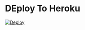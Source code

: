 # DEploy To Heroku
[![Deploy](https://www.herokucdn.com/deploy/button.svg)](https://heroku.com/deploy?template=https://github.com/reymichel2009/Bot_directo)

